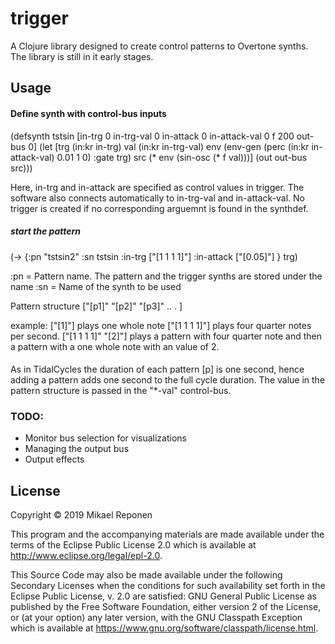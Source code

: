 # trigger

A Clojure library designed to create control patterns to Overtone synths. The library is still in it early stages.

## Usage

#### Define synth with control-bus inputs
(defsynth tstsin [in-trg 0 in-trg-val 0 in-attack 0 in-attack-val 0 f 200 out-bus 0] (let [trg (in:kr in-trg)
                                                                                           val (in:kr in-trg-val)
                                                                                           env (env-gen (perc (in:kr in-attack-val) 0.01 1 0) :gate trg)
                                                                                           src (* env (sin-osc (* f val)))]
                                                                                                                                                                                         (out out-bus src)))

Here, in-trg and in-attack are specified as control values in trigger. The software also connects automatically to in-trg-val and in-attack-val. No trigger is created if no corresponding arguemnt is found in the synthdef.

##### start the pattern

(-> {:pn "tstsin2" :sn tstsin :in-trg ["[1 1 1 1]"] :in-attack ["[0.05]"] } trg)

:pn = Pattern name. The pattern and the trigger synths are stored under the name
:sn = Name of the synth to be used

Pattern structure
["[p1]"  "[p2]"  "[p3]" .. . ]

example:
["[1]"] plays one whole note
["[1 1 1 1]"] plays four quarter notes per second.
["[1 1 1 1]" "[2]"] plays a pattern with four quarter note and then a pattern with a one whole note with an value of 2.


####
As in TidalCycles the duration of each pattern  [p] is one second, hence adding a pattern adds one second to the full cycle duration.  The value in the pattern structure is passed in the "*-val" control-bus.  


### TODO:
  - Monitor bus selection for visualizations
  - Managing the output bus
  - Output effects
## License

Copyright © 2019 Mikael Reponen

This program and the accompanying materials are made available under the
terms of the Eclipse Public License 2.0 which is available at
http://www.eclipse.org/legal/epl-2.0.

This Source Code may also be made available under the following Secondary
Licenses when the conditions for such availability set forth in the Eclipse
Public License, v. 2.0 are satisfied: GNU General Public License as published by
the Free Software Foundation, either version 2 of the License, or (at your
option) any later version, with the GNU Classpath Exception which is available
at https://www.gnu.org/software/classpath/license.html.
